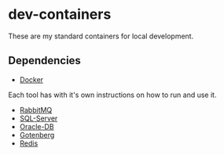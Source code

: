 # dev-containers

These are my standard containers for local development.

## Dependencies 

- [Docker](https://docs.docker.com/get-docker/)

Each tool has with it's own instructions on how to run and use it.

- [RabbitMQ](https://github.com/raschmitt/dev-containers/tree/main/rabbitmq)
- [SQL-Server](https://github.com/raschmitt/dev-containers/tree/main/sql-server)
- [Oracle-DB](https://github.com/raschmitt/dev-containers/tree/main/oracle-db)
- [Gotenberg](https://github.com/raschmitt/dev-containers/tree/main/gotenberg)
- [Redis](https://github.com/raschmitt/dev-containers/tree/main/redis)
